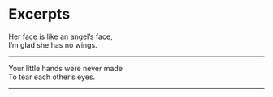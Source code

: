 # Excerpts

Her face is like an angel’s face,\
I’m glad she has no wings.

---

Your little hands were never made\
To tear each other’s eyes.

---

